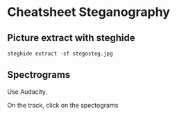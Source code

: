 # Cheatsheet Steganography 

## Picture extract with steghide

```
steghide extract -sf stegosteg.jpg
```

## Spectrograms

Use Audacity.

On the track, click on the spectograms 


